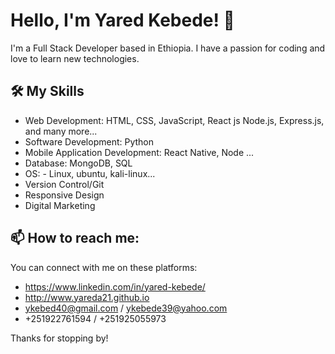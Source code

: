 # Hello, I'm Yared Kebede! 👋

I'm a Full Stack Developer based in Ethiopia. I have a passion for coding and love to learn new technologies.

## 🛠️ My Skills

- Web Development: HTML, CSS, JavaScript, React js Node.js, Express.js, and many more...
- Software Development: Python
- Mobile Application Development: React Native, Node ...
- Database: MongoDB, SQL
- OS: - Linux, ubuntu, kali-linux...
- Version Control/Git
- Responsive Design
- Digital Marketing


## 📫 How to reach me:

You can connect with me on these platforms:

- https://www.linkedin.com/in/yared-kebede/
- http://www.yareda21.github.io
- ykebed40@gmail.com / ykebede39@yahoo.com
- +251922761594 / +251925055973

Thanks for stopping by!
